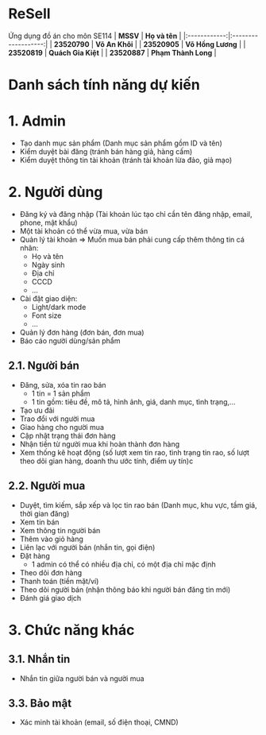 # ReSell
Ứng dụng đồ án cho môn SE114
|   **MSSV**   |    **Họ và tên**    |
|:------------:|:-------------------:|
| **23520790** | **Võ An Khôi**      |
| **23520905** | **Võ Hồng Lương**   |
| **23520819** | **Quách Gia Kiệt**  |
| **23520887** | **Phạm Thành Long** |

# Danh sách tính năng dự kiến
# 1. Admin

- Tạo danh mục sản phẩm (Danh mục sản phẩm gồm ID và tên)
- Kiểm duyệt bài đăng (tránh bán hàng giả, hàng cấm)
- Kiểm duyệt thông tin tài khoản (tránh tài khoản lừa đảo, giả mạo)

# 2. Người dùng

- Đăng ký và đăng nhập (Tài khoản lúc tạo chỉ cần tên đăng nhập, email, phone, mật khẩu)
- Một tài khoản có thể vừa mua, vừa bán
- Quản lý tài khoản ⇒ Muốn mua bán phải cung cấp thêm thông tin cá nhân:
    - Họ và tên
    - Ngày sinh
    - Địa chỉ
    - CCCD
    - …
- Cài đặt giao diện:
    - Light/dark mode
    - Font size
    - …
- Quản lý đơn hàng (đơn bán, đơn mua)
- Báo cáo người dùng/sản phẩm

## 2.1. Người bán

- Đăng, sửa, xóa tin rao bán
    - 1 tin = 1 sản phẩm
    - 1 tin gồm: tiêu đề, mô tả, hình ảnh, giá, danh mục, tình trạng,…
- Tạo ưu đãi
- Trao đổi với người mua
- Giao hàng cho người mua
- Cập nhật trạng thái đơn hàng
- Nhận tiền từ người mua khi hoàn thành đơn hàng
- Xem thống kê hoạt động (số lượt xem tin rao, tình trạng tin rao, số lượt theo dõi gian hàng, doanh thu ước tính, điểm uy tín)c

## 2.2. Người mua

- Duyệt, tìm kiếm, sắp xếp và lọc tin rao bán (Danh mục, khu vực, tầm giá, thời gian đăng)
- Xem tin bán
- Xem thông tin người bán
- Thêm vào giỏ hàng
- Liên lạc với người bán (nhắn tin, gọi điện)
- Đặt hàng
    - 1 admin có thể có nhiều địa chỉ, có một địa chỉ mặc định
- Theo dõi đơn hàng
- Thanh toán (tiền mặt/ví)
- Theo dõi người bán (nhận thông báo khi người bán đăng tin mới)
- Đánh giá giao dịch

# 3. Chức năng khác

## 3.1. Nhắn tin

- Nhắn tin giữa người bán và người mua

## 3.3. Bảo mật

- Xác minh tài khoản (email, số điện thoại, CMND)
